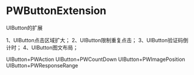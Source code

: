 # PWButtonExtension
UIButton的扩展

1、UIButton点击区域扩大；
2、UIButton限制重复点击；
3、UIButton验证码倒计时；
4、UIButton图文布局；


UIButton+PWAction
UIButton+PWCountDown
UIButton+PWImagePosition
UIButton+PWResponseRange
